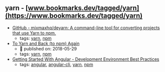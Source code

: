 yarn - [www.bookmarks.dev/tagged/yarn](https://www.bookmarks.dev/tagged/yarn)
---
* [GitHub - mixmaxhq/deyarn: A command-line tool for converting projects that use Yarn to npm.](https://github.com/mixmaxhq/deyarn)
    * tags: [yarn](../tagged/yarn.md), [npm](../tagged/npm.md)
* [To Yarn and Back (to npm) Again](https://mixmax.com/blog/to-yarn-and-back-again-npm)
    * :calendar: published on: 2018-05-29
    * tags: [yarn](../tagged/yarn.md), [npm](../tagged/npm.md)
* [Getting Started With Angular - Development Environment Best Practices](http://blog.angular-university.io/getting-started-with-angular-setup-a-development-environment-with-yarn-the-angular-cli-setup-an-ide/)
    * tags: [angular](../tagged/angular.md), [angular-cli](../tagged/angular-cli.md), [yarn](../tagged/yarn.md), [npm](../tagged/npm.md)
